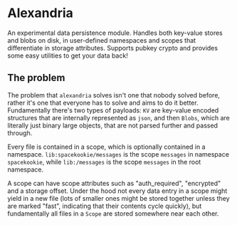 # Alexandria

An experimental data persistence module. Handles both key-value stores
and blobs on disk, in user-defined namespaces and scopes that differentiate
in storage attributes. Supports pubkey crypto and provides some easy
utilities to get your data back!

## The problem

The problem that `alexandria` solves isn't one that nobody solved before,
rather it's one that everyone has to solve and aims to do it better.
Fundamentally there's two types of payloads: `KV` are key-value encoded
structures that are internally represented as `json`, and then `Blobs`,
which are literally just binary large objects, that are not parsed further
and passed through.

Every file is contained in a scope, which is optionally contained in
a namespace. `lib:spacekookie/messages` is the scope `messages` in
namespace `spacekookie`, while `lib:/messages` is the scope `messages`
in the root namespace.

A scope can have scope attributes such as "auth_required", "encrypted"
and a storage offset. Under the hood not every data entry in a scope
might yield in a new file (lots of smaller ones might be stored together
unless they are marked "fast", indicating that their contents cycle quickly),
but fundamentally all files in a `Scope` are stored somewhere near each other.


